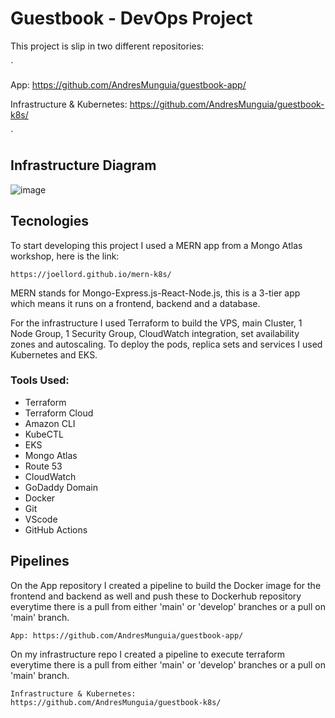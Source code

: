 # Guestbook - DevOps Project


This project is slip in two different repositories:

`

App:
https://github.com/AndresMunguia/guestbook-app/

Infrastructure & Kubernetes:
https://github.com/AndresMunguia/guestbook-k8s/

`

## Infrastructure Diagram

![image](https://user-images.githubusercontent.com/67026239/208058158-d682fc0f-61f7-47d2-bdf4-6fcbe40a520c.png)


## Tecnologies

To start developing this project I used a MERN app from a Mongo Atlas workshop, here is the link:

`
https://joellord.github.io/mern-k8s/
`

MERN stands for Mongo-Express.js-React-Node.js, this is a 3-tier app which means it runs on a frontend, backend and a database.

For the infrastructure I used Terraform to build the VPS, main Cluster, 1 Node Group, 1 Security Group, CloudWatch integration, set availability zones and autoscaling. To deploy the pods, replica sets and services I used Kubernetes and EKS.

### Tools Used:

- Terraform
- Terraform Cloud
- Amazon CLI
- KubeCTL
- EKS
- Mongo Atlas
- Route 53
- CloudWatch
- GoDaddy Domain
- Docker
- Git
- VScode
- GitHub Actions

## Pipelines

On the App repository I created a pipeline to build the Docker image for the frontend and backend as well and push these to Dockerhub repository everytime there is a pull from either 'main' or 'develop' branches or a pull on 'main' branch.

`
App:
https://github.com/AndresMunguia/guestbook-app/
`

On my infrastructure repo I created a pipeline to execute terraform everytime there is a pull from either 'main' or 'develop' branches or a pull on 'main' branch.

`
Infrastructure & Kubernetes:
https://github.com/AndresMunguia/guestbook-k8s/
`


